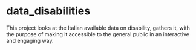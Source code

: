 # data_disabilities
This project looks at the Italian available data on disability, gathers it, with the purpose of making it accessible to the general public in an interactive and engaging way.
